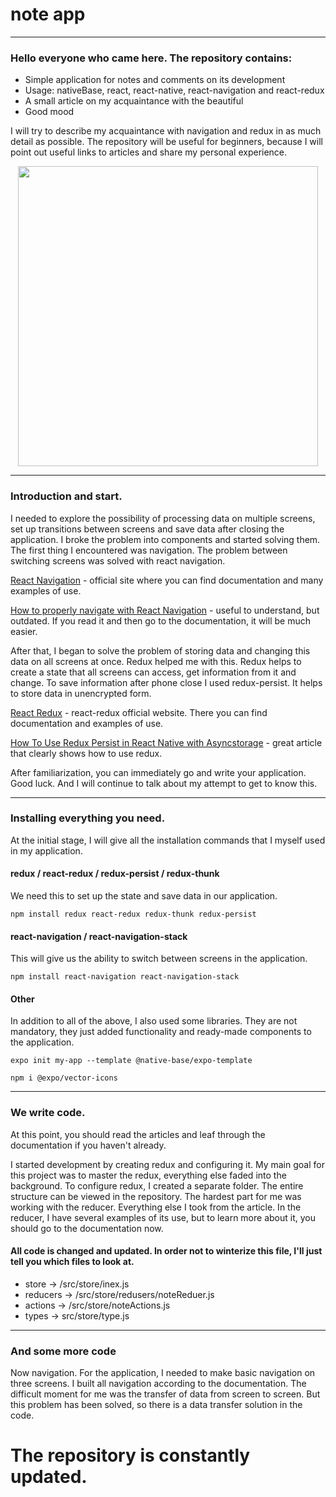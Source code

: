 # note app
---
### Hello everyone who came here. The repository contains:
- Simple application for notes and comments on its development
- Usage: nativeBase, react, react-native, react-navigation and react-redux
- A small article on my acquaintance with the beautiful
- Good mood

I will try to describe my acquaintance with navigation and redux in as much detail as possible. The repository will be useful for beginners, because I will point out useful links to articles and share my personal experience.



<div id="header" align="center">
  <img src="https://media0.giphy.com/media/1GEATImIxEXVR79Dhk/giphy.gif?cid=ecf05e47psoox3ksiv3fl9ulllctl5y0xmrt1h10y6b106hb&rid=giphy.gif&ct=g" width="480" />

</div>

---
### Introduction and start.
I needed to explore the possibility of processing data on multiple screens, set up transitions between screens and save data after closing the application.
I broke the problem into components and started solving them.
The first thing I encountered was navigation. The problem between switching screens was solved with react navigation.

[React Navigation](https://reactnavigation.org/) - official site where you can find documentation and many examples of use.

[How to properly navigate with React Navigation](https://medium.com/alienbrains/how-to-properly-navigate-with-react-navigation-e38fe3bf7381) - useful to understand, but outdated. If you read it and then go to the documentation, it will be much easier.

After that, I began to solve the problem of storing data and changing this data on all screens at once. Redux helped me with this. Redux helps to create a state that all screens can access, get information from it and change. To save information after phone close I used redux-persist. It helps to store data in unencrypted form.

[React Redux](https://react-redux.js.org/) - react-redux official website. There you can find documentation and examples of use.

[How To Use Redux Persist in React Native with Asyncstorage](https://blog.jscrambler.com/how-to-use-redux-persist-in-react-native-with-asyncstorage) - great article that clearly shows how to use redux.

After familiarization, you can immediately go and write your application. Good luck.
And I will continue to talk about my attempt to get to know this.


---
### Installing everything you need.
At the initial stage, I will give all the installation commands that I myself used in my application.

#### redux / react-redux / redux-persist / redux-thunk

We need this to set up the state and save data in our application.

<p><code>npm install redux react-redux redux-thunk redux-persist</code><p>

  
#### react-navigation / react-navigation-stack
This will give us the ability to switch between screens in the application.
  
<p><code>npm install react-navigation react-navigation-stack</code><p>
  
#### Other
  
In addition to all of the above, I also used some libraries. They are not mandatory, they just added functionality and ready-made components to the application.
  
<p><code>expo init my-app --template @native-base/expo-template</code><p>
<p><code>npm i @expo/vector-icons</code><p>


  
---
### We write code.
At this point, you should read the articles and leaf through the documentation if you haven't already. 
  
I started development by creating redux and configuring it. My main goal for this project was to master the redux, everything else faded into the background.
To configure redux, I created a separate folder. The entire structure can be viewed in the repository.
The hardest part for me was working with the reducer. Everything else I took from the article.
In the reducer, I have several examples of its use, but to learn more about it, you should go to the documentation now.

  
#### All code is changed and updated. In order not to winterize this file, I'll just tell you which files to look at.
  
- store -> /src/store/inex.js
- reducers -> /src/store/redusers/noteReduer.js
- actions -> /src/store/noteActions.js
- types -> src/store/type.js
  
  
---
### And some more code
  Now navigation. For the application, I needed to make basic navigation on three screens. I built all navigation according to the documentation. The difficult moment for me was the transfer of data from screen to screen.
  But this problem has been solved, so there is a data transfer solution in the code.
  
  
  
# The repository is constantly updated.
  
 

